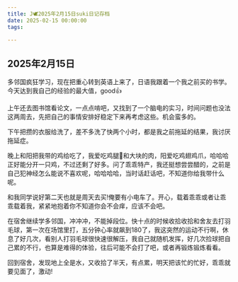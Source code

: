 ```yaml
---
title: J🕊️2025年2月15日suki日记存档
date: 2025-02-15 00:00:00
tags:

---
```


## 2025年2月15日

多邻国疯狂学习，现在把重心转到英语上来了，日语我跟着一个我之前买的书学。
今天达到我自己的经验的最大值，good👍

上午还去图书馆看论文，一点点啃吧，又找到了一个脑电的实习，时间问题也没法这两周去，先把自己的事情安排好稳定下来再考虑这些。机会蛮多的。

下午把攒的衣服给洗了，差不多洗了快两个小时，都是我之前拖延的结果，我讨厌拖延症。

晚上和阳把我带的鸡给吃了，我爱吃鸡腿🍗和大块的肉，阳爱吃鸡翅鸡爪，哈哈哈正好能分开一只鸡，不过还剩了好多。问了乖乖特产，我还挺想尝尝醋的，之前是自己犯神经怎么能说不喜欢呢，哈哈哈哈，当时话赶话吧，不知道你给我带什么呢。


和我同学说好第二天也就是周天去买!俺要有小电车了。开心，载着乖乖或者让乖乖载着我，紧紧地抱着你不知道你会不会痒，应该不会吧。

在宿舍继续学多邻国，冲冲冲，不能掉段位。快十点的时候收拾收拾和舍友去打羽毛球，第一次在场馆里打，五分钟心率就飙到180了，我这突然的运动不行啊，休息了好几次，看别人打羽毛球很快速很解压，我自己就随机发挥，好几次捡球把自己累的不行，也算是难得的体验，往后可能不会打了吧，或者再锻炼锻炼看看。

回到宿舍，发现地上全是水，又收拾了半天，有点累，明天把该忙的忙好，乖乖就要见面了，激动!
